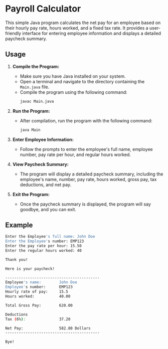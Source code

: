 # Payroll Calculator

This simple Java program calculates the net pay for an employee based on their hourly pay rate, hours worked, and a fixed tax rate. It provides a user-friendly interface for entering employee information and displays a detailed paycheck summary.

## Usage

1. **Compile the Program:**
   - Make sure you have Java installed on your system.
   - Open a terminal and navigate to the directory containing the `Main.java` file.
   - Compile the program using the following command:
     ```bash
     javac Main.java
     ```

2. **Run the Program:**
   - After compilation, run the program with the following command:
     ```bash
     java Main
     ```

3. **Enter Employee Information:**
   - Follow the prompts to enter the employee's full name, employee number, pay rate per hour, and regular hours worked.

4. **View Paycheck Summary:**
   - The program will display a detailed paycheck summary, including the employee's name, number, pay rate, hours worked, gross pay, tax deductions, and net pay.

5. **Exit the Program:**
   - Once the paycheck summary is displayed, the program will say goodbye, and you can exit.

## Example

```bash
Enter the Employee's full name: John Doe
Enter the Employee's number: EMP123
Enter the pay rate per hour: 15.50
Enter the regular hours worked: 40

Thank you!

Here is your paycheck!

------------------------------------------
Employee's name:        John Doe
Employee's number:      EMP123
Hourly rate of pay:     15.5
Hours worked:           40.00

Total Gross Pay:        620.00

Deductions
Tax (6%):               37.20

Net Pay:                582.80 Dollars
------------------------------------------

Bye!
